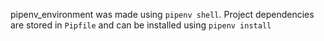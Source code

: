 pipenv_environment was made using `pipenv shell`. Project dependencies are stored in `Pipfile` and can be installed using `pipenv install`

